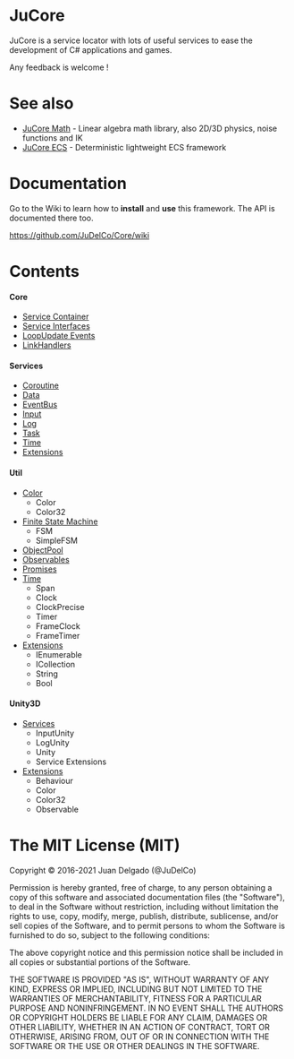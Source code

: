 JuCore
=====================

JuCore is a service locator with lots of useful services to ease the development of C# applications and games.

Any feedback is welcome !


See also
=====================

- [JuCore Math](https://github.com/JuDelCo/CoreMath) - Linear algebra math library, also 2D/3D physics, noise functions and IK
- [JuCore ECS](https://github.com/JuDelCo/CoreECS) - Deterministic lightweight ECS framework


Documentation
=====================

Go to the Wiki to learn how to **install** and **use** this framework. The API is documented there too.

https://github.com/JuDelCo/Core/wiki


Contents
=====================

#### Core
- [Service Container](https://github.com/JuDelCo/Core/wiki/Usage.Service-Container)
- [Service Interfaces](https://github.com/JuDelCo/Core/wiki/Usage.Services)
- [LoopUpdate Events](https://github.com/JuDelCo/Core/wiki/Usage.LoopUpdate-Events)
- [LinkHandlers](https://github.com/JuDelCo/Core/wiki/Usage.LinkHandlers)

#### Services

- [Coroutine](https://github.com/JuDelCo/Core/wiki/API.Service.Coroutine)
- [Data](https://github.com/JuDelCo/Core/wiki/API.Service.Data)
- [EventBus](https://github.com/JuDelCo/Core/wiki/API.Service.EventBus)
- [Input](https://github.com/JuDelCo/Core/wiki/API.Service.Input)
- [Log](https://github.com/JuDelCo/Core/wiki/API.Service.Log)
- [Task](https://github.com/JuDelCo/Core/wiki/API.Service.Task)
- [Time](https://github.com/JuDelCo/Core/wiki/API.Service.Time)
- [Extensions](https://github.com/JuDelCo/Core/wiki/API.Service.Extensions)

#### Util

- [Color](https://github.com/JuDelCo/Core/wiki/API.Util.Color)
	- Color
	- Color32
- [Finite State Machine](https://github.com/JuDelCo/Core/wiki/API.Util.FSM)
	- FSM
	- SimpleFSM
- [ObjectPool](https://github.com/JuDelCo/Core/wiki/API.Util.ObjectPool)
- [Observables](https://github.com/JuDelCo/Core/wiki/API.Util.Observables)
- [Promises](https://github.com/JuDelCo/Core/wiki/API.Util.Promises)
- [Time](https://github.com/JuDelCo/Core/wiki/API.Util.Time)
	- Span
	- Clock
	- ClockPrecise
	- Timer
	- FrameClock
	- FrameTimer
- [Extensions](https://github.com/JuDelCo/Core/wiki/API.Util.Extensions)
	- IEnumerable
	- ICollection
	- String
	- Bool

#### Unity3D

- [Services](https://github.com/JuDelCo/Core/wiki/API.Unity.Services)
	- InputUnity
	- LogUnity
	- Unity
	- Service Extensions
- [Extensions](https://github.com/JuDelCo/Core/wiki/API.Unity.Util-Extensions)
	- Behaviour
	- Color
	- Color32
	- Observable


The MIT License (MIT)
=====================

Copyright © 2016-2021 Juan Delgado (@JuDelCo)

Permission is hereby granted, free of charge, to any person obtaining a copy
of this software and associated documentation files (the "Software"), to deal
in the Software without restriction, including without limitation the rights
to use, copy, modify, merge, publish, distribute, sublicense, and/or sell
copies of the Software, and to permit persons to whom the Software is
furnished to do so, subject to the following conditions:

The above copyright notice and this permission notice shall be included in
all copies or substantial portions of the Software.

THE SOFTWARE IS PROVIDED "AS IS", WITHOUT WARRANTY OF ANY KIND, EXPRESS OR
IMPLIED, INCLUDING BUT NOT LIMITED TO THE WARRANTIES OF MERCHANTABILITY,
FITNESS FOR A PARTICULAR PURPOSE AND NONINFRINGEMENT. IN NO EVENT SHALL THE
AUTHORS OR COPYRIGHT HOLDERS BE LIABLE FOR ANY CLAIM, DAMAGES OR OTHER
LIABILITY, WHETHER IN AN ACTION OF CONTRACT, TORT OR OTHERWISE, ARISING FROM,
OUT OF OR IN CONNECTION WITH THE SOFTWARE OR THE USE OR OTHER DEALINGS IN
THE SOFTWARE.
